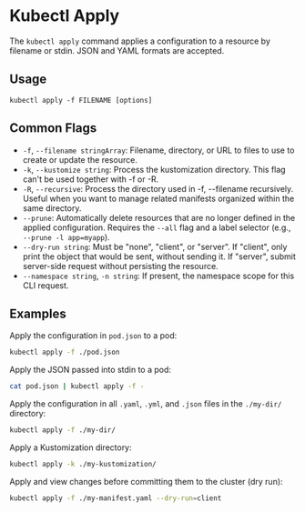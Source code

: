 # Kubectl Apply

The `kubectl apply` command applies a configuration to a resource by filename or stdin. JSON and YAML formats are accepted.

## Usage
`kubectl apply -f FILENAME [options]`

## Common Flags
-   `-f`, `--filename stringArray`: Filename, directory, or URL to files to use to create or update the resource.
-   `-k`, `--kustomize string`: Process the kustomization directory. This flag can't be used together with -f or -R.
-   `-R`, `--recursive`: Process the directory used in -f, --filename recursively. Useful when you want to manage related manifests organized within the same directory.
-   `--prune`: Automatically delete resources that are no longer defined in the applied configuration. Requires the `--all` flag and a label selector (e.g., `--prune -l app=myapp`).
-   `--dry-run string`: Must be "none", "client", or "server". If "client", only print the object that would be sent, without sending it. If "server", submit server-side request without persisting the resource.
-   `--namespace string`, `-n string`: If present, the namespace scope for this CLI request.

## Examples
Apply the configuration in `pod.json` to a pod:
```bash
kubectl apply -f ./pod.json
```

Apply the JSON passed into stdin to a pod:
```bash
cat pod.json | kubectl apply -f -
```

Apply the configuration in all `.yaml`, `.yml`, and `.json` files in the `./my-dir/` directory:
```bash
kubectl apply -f ./my-dir/
```

Apply a Kustomization directory:
```bash
kubectl apply -k ./my-kustomization/
```

Apply and view changes before committing them to the cluster (dry run):
```bash
kubectl apply -f ./my-manifest.yaml --dry-run=client
```
